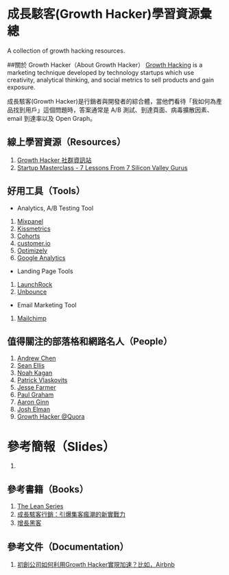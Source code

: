 # 成長駭客(Growth Hacker)學習資源彙總
A collection of growth hacking resources.  

##關於 Growth Hacker（About Growth Hacker）
[Growth Hacking](https://en.wikipedia.org/wiki/Growth_hacking) is a marketing technique developed by technology startups which use creativity, analytical thinking, and social metrics to sell products and gain exposure.

成長駭客(Growth Hacker)是行銷者與開發者的綜合體，當他們看待「我如何為產品找到用戶」這個問題時，答案通常是 A/B 測試、到達頁面、病毒擴散因素、email 到達率以及 Open Graph。

## 線上學習資源（Resources）
1. [Growth Hacker 社群資訊站](http://growthhackers.com/)
2. [Startup Masterclass - 7 Lessons From 7 Silicon Valley Gurus](https://www.udemy.com/7-lessons-from-7-product-gurus/)

## 好用工具（Tools）
- Analytics, A/B Testing Tool
1. [Mixpanel](https://mixpanel.com/)
2. [Kissmetrics](https://www.kissmetrics.com/)
3. [Cohorts](https://cohorts.astronomer.io/)
4. [customer.io](https://customer.io/)
5. [Optimizely](https://www.optimizely.com/)
6. [Google Analytics](http://www.google.com/analytics/)

- Landing Page Tools
1. [LaunchRock](https://www.launchrock.com/)
2. [Unbounce](http://unbounce.com/)

- Email Marketing Tool
1. [Mailchimp](mailchimp.com)

## 值得關注的部落格和網路名人（People）
1. [Andrew Chen](http://andrewchen.co)
2. [Sean Ellis](http://www.startup-marketing.com/)
3. [Noah Kagan](http://okdork.com)
4. [Patrick Vlaskovits](http://vlaskovits.com/blog)
5. [Jesse Farmer](http://20bits.com)
6. [Paul Graham](http://www.paulgraham.com/articles.html)
7. [Aaron Ginn](http://www.aginnt.com)
8. [Josh Elman](https://medium.com/@joshelman)
9. [Growth Hacker @Quora](https://www.quora.com/topic/GrowthHacking)

# 參考簡報（Slides）
1.

## 參考書籍（Books）
1. [The Lean Series](http://theleanstartup.com/the-lean-series)
2. [成長駭客行銷：引爆集客瘋潮的新實戰力](http://www.books.com.tw/products/0010707245)
3. [增長黑客](http://zengzhangheike.com/)

## 參考文件（Documentation）
1. [初創公司如何利用Growth Hacker實現加速？比如，Airbnb](http://www.hksilicon.com/articles/993306)

